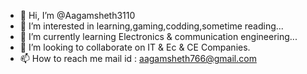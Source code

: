 - 👋 Hi, I’m @Aagamsheth3110
- 👀 I’m interested in learning,gaming,codding,sometime reading...
- 🌱 I’m currently learning Electronics & communication engineering...
- 💞️ I’m looking to collaborate on IT & Ec & CE Companies.
- 📫 How to reach me mail id : aagamsheth766@gmail.com

<!---
Aagamsheth3110/Aagamsheth3110 is a ✨ special ✨ repository because its `README.md` (this file) appears on your GitHub profile.
You can click the Preview link to take a look at your changes.
--->
